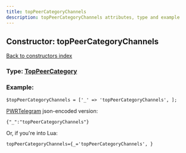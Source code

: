```yaml
---
title: topPeerCategoryChannels
description: topPeerCategoryChannels attributes, type and example
---
```

## Constructor: topPeerCategoryChannels  
[Back to constructors index](index.md)






### Type: [TopPeerCategory](../types/TopPeerCategory.md)


### Example:

```
$topPeerCategoryChannels = ['_' => 'topPeerCategoryChannels', ];
```  

[PWRTelegram](https://pwrtelegram.xyz) json-encoded version:

```
{"_":"topPeerCategoryChannels"}
```


Or, if you're into Lua:  


```
topPeerCategoryChannels={_='topPeerCategoryChannels', }

```


